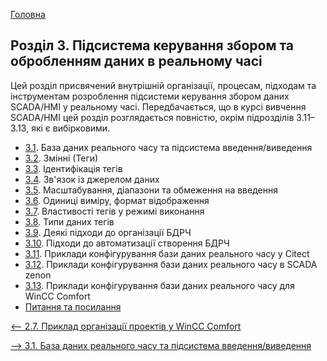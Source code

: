[Головна](README.md)

## Розділ 3. Підсистема керування збором та обробленням даних в реальному часі

Цей розділ присвячений внутрішній організації, процесам, підходам та інструментам розроблення підсистеми керування збором даних SCADA/HMI у реальному часі. Передбачається, що в курсі вивчення SCADA/HMI цей розділ розглядається повністю, окрім підрозділів 3.11–3.13, які є вибірковими.  

- [3.1](3_1.md). База даних реального часу та підсистема введення/виведення
- [3.2](3_2.md). Змінні (Теги)
- [3.3](3_3.md). Ідентифікація тегів
- [3.4](3_4.md). Зв'язок із джерелом даних
- [3.5](3_5.md). Масштабування, діапазони та обмеження на введення
- [3.6](3_6.md). Одиниці виміру, формат відображення
- [3.7](3_7.md). Властивості тегів у режимі виконання
- [3.8](3_8.md). Типи даних тегів
- [3.9](3_9.md). Деякі підходи до організації БДРЧ
- [3.10](3_10.md). Підходи до автоматизації створення БДРЧ
- [3.11](3_11.md). Приклади конфігурування бази даних реального часу у Citect
- [3.12](3_12.md). Приклади конфігурування бази даних реального часу в SCADA zenon
- [3.13](3_13.md). Приклади конфігурування бази даних реального часу для WinCC Comfort
- [Питання та посилання](3_q.md)

[<-- 2.7. Приклад організації проектів у WinCC Comfort](2_7.md)

[--> 3.1. База даних реального часу та підсистема введення/виведення](3_1.md)